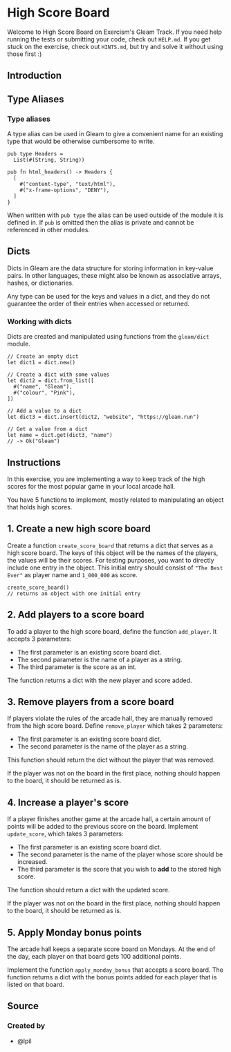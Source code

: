 # High Score Board

Welcome to High Score Board on Exercism's Gleam Track.
If you need help running the tests or submitting your code, check out `HELP.md`.
If you get stuck on the exercise, check out `HINTS.md`, but try and solve it without using those first :)

## Introduction

## Type Aliases

### Type aliases

A type alias can be used in Gleam to give a convenient name for an existing type that would be otherwise cumbersome to write.

```gleam
pub type Headers =
  List(#(String, String))

pub fn html_headers() -> Headers {
  [
    #("content-type", "text/html"),
    #("x-frame-options", "DENY"),
  ]
}
```

When written with `pub type` the alias can be used outside of the module it is defined in. If `pub` is omitted then the alias is private and cannot be referenced in other modules.

## Dicts

Dicts in Gleam are the data structure for storing information in key-value pairs. In other languages, these might also be known as associative arrays, hashes, or dictionaries.

Any type can be used for the keys and values in a dict, and they do not guarantee the order of their entries when accessed or returned.

### Working with dicts

Dicts are created and manipulated using functions from the `gleam/dict` module.

```gleam
// Create an empty dict
let dict1 = dict.new()

// Create a dict with some values
let dict2 = dict.from_list([
  #("name", "Gleam"),
  #("colour", "Pink"),
])

// Add a value to a dict
let dict3 = dict.insert(dict2, "website", "https://gleam.run")

// Get a value from a dict
let name = dict.get(dict3, "name")
// -> Ok("Gleam")
```

## Instructions

In this exercise, you are implementing a way to keep track of the high scores for the most popular game in your local arcade hall.

You have 5 functions to implement, mostly related to manipulating an object that holds high scores.

## 1. Create a new high score board

Create a function `create_score_board` that returns a dict that serves as a high score board.
The keys of this object will be the names of the players, the values will be their scores.
For testing purposes, you want to directly include one entry in the object.
This initial entry should consist of `"The Best Ever"` as player name and `1_000_000` as score.

```gleam
create_score_board()
// returns an object with one initial entry
```

## 2. Add players to a score board

To add a player to the high score board, define the function `add_player`.
It accepts 3 parameters:

- The first parameter is an existing score board dict.
- The second parameter is the name of a player as a string.
- The third parameter is the score as an int.

The function returns a dict with the new player and score added.

## 3. Remove players from a score board

If players violate the rules of the arcade hall, they are manually removed from the high score board.
Define `remove_player` which takes 2 parameters:

- The first parameter is an existing score board dict.
- The second parameter is the name of the player as a string.

This function should return the dict without the player that was removed.

If the player was not on the board in the first place, nothing should happen to the board, it should be returned as is.

## 4. Increase a player's score

If a player finishes another game at the arcade hall, a certain amount of points will be added to the previous score on the board.
Implement `update_score`, which takes 3 parameters:

- The first parameter is an existing score board dict.
- The second parameter is the name of the player whose score should be increased.
- The third parameter is the score that you wish to **add** to the stored high score.

The function should return a dict with the updated score.

If the player was not on the board in the first place, nothing should happen to the board, it should be returned as is.

## 5. Apply Monday bonus points

The arcade hall keeps a separate score board on Mondays.
At the end of the day, each player on that board gets 100 additional points.

Implement the function `apply_monday_bonus` that accepts a score board.
The function returns a dict with the bonus points added for each player that is listed on that board.

## Source

### Created by

- @lpil
